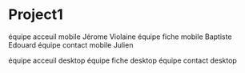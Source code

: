 # Project1
équipe acceuil mobile Jérome Violaine
équipe fiche mobile Baptiste Edouard
équipe contact mobile Julien

équipe acceuil desktop
équipe fiche desktop
équipe contact desktop
